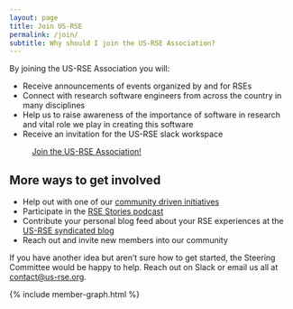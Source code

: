 ```yaml
---
layout: page
title: Join US-RSE
permalink: /join/
subtitle: Why should I join the US-RSE Association?
---
```


By joining the US-RSE Association you will:

* Receive announcements of events organized by and for RSEs
* Connect with research software engineers from across the country in many disciplines
* Help us to raise awareness of the importance of software in research and vital role we play in creating this software
* Receive an invitation for the US-RSE slack workspace

<div class="get-started-wrap">
    <a class="btn btn-success btn-lg get-started-btn" href="https://forms.gle/CRsH7sKAk3UvZJfB9" target="_blank" style="margin:40px;">Join the US-RSE Association!</a>
</div>

## More ways to get involved

* Help out with one of our <a href='{{ site.baseurl }}/get-involved'>community driven initiatives</a>
* Participate in the [RSE Stories podcast](https://us-rse.org/rse-stories/)
* Contribute your personal blog feed about your RSE experiences at the [US-RSE syndicated blog](https://us-rse.org/blog/)
* Reach out and invite new members into our community

If you have another idea but aren’t sure how to get started, the Steering Committee would be happy to help. Reach out on Slack or email us all at [contact@us-rse.org](mailto:contact@us-rse.org).

{% include member-graph.html %}
